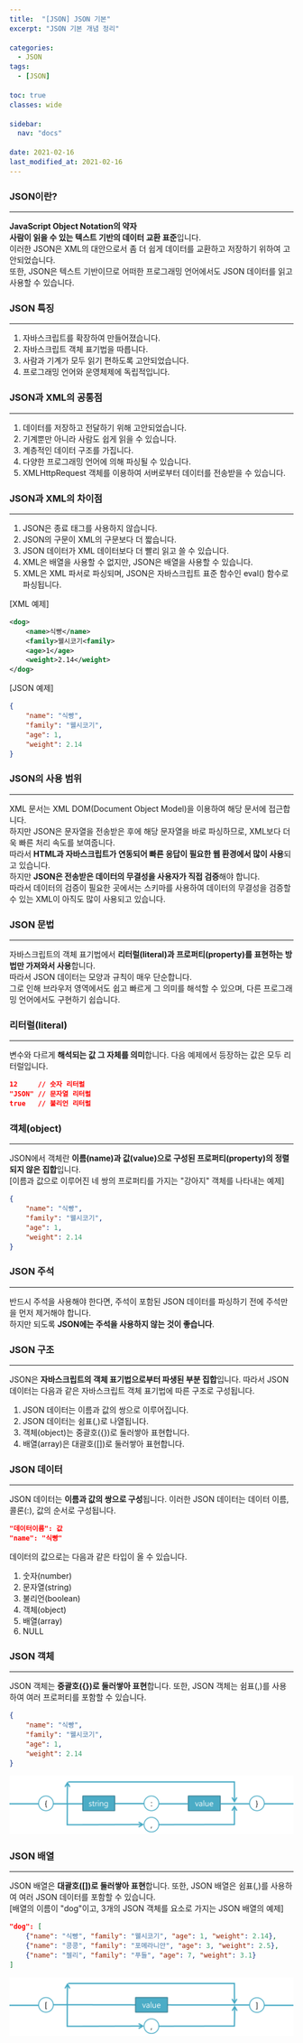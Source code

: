 ```yaml
---
title:  "[JSON] JSON 기본"
excerpt: "JSON 기본 개념 정리"

categories:
  - JSON
tags:
  - [JSON]

toc: true
classes: wide

sidebar:
  nav: "docs"
 
date: 2021-02-16
last_modified_at: 2021-02-16
---
```


### JSON이란?
---
**JavaScript Object Notation의 약자**<br>
**사람이 읽을 수 있는 텍스트 기반의 데이터 교환 표준**입니다.<br>
이러한 JSON은 XML의 대안으로서 좀 더 쉽게 데이터를 교환하고 저장하기 위하여 고안되었습니다.<br>
또한, JSON은 텍스트 기반이므로 어떠한 프로그래밍 언어에서도 JSON 데이터를 읽고 사용할 수 있습니다.

### JSON 특징
---
1. 자바스크립트를 확장하여 만들어졌습니다.
2. 자바스크립트 객체 표기법을 따릅니다.
3. 사람과 기계가 모두 읽기 편하도록 고안되었습니다.
4. 프로그래밍 언어와 운영체제에 독립적입니다.

### JSON과 XML의 공통점
---
1. 데이터를 저장하고 전달하기 위해 고안되었습니다.
2. 기계뿐만 아니라 사람도 쉽게 읽을 수 있습니다.
3. 계층적인 데이터 구조를 가집니다.
4. 다양한 프로그래밍 언어에 의해 파싱될 수 있습니다.
5. XMLHttpRequest 객체를 이용하여 서버로부터 데이터를 전송받을 수 있습니다.

### JSON과 XML의 차이점
---
1. JSON은 종료 태그를 사용하지 않습니다.
2. JSON의 구문이 XML의 구문보다 더 짧습니다.
3. JSON 데이터가 XML 데이터보다 더 빨리 읽고 쓸 수 있습니다.
4. XML은 배열을 사용할 수 없지만, JSON은 배열을 사용할 수 있습니다.
5. XML은 XML 파서로 파싱되며, JSON은 자바스크립트 표준 함수인 eval() 함수로 파싱됩니다.

[XML 예제]

```xml
<dog>
    <name>식빵</name>
    <family>웰시코기<family>
    <age>1</age>
    <weight>2.14</weight>
</dog>
```

[JSON 예제]

```json
{
    "name": "식빵",
    "family": "웰시코기",
    "age": 1,
    "weight": 2.14
}
```

### JSON의 사용 범위
---
XML 문서는 XML DOM(Document Object Model)을 이용하여 해당 문서에 접근합니다.<br>
하지만 JSON은 문자열을 전송받은 후에 해당 문자열을 바로 파싱하므로, XML보다 더욱 빠른 처리 속도를 보여줍니다.<br>
따라서 **HTML과 자바스크립트가 연동되어 빠른 응답이 필요한 웹 환경에서 많이 사용**되고 있습니다.<br>
하지만 **JSON은 전송받은 데이터의 무결성을 사용자가 직접 검증**해야 합니다.<br>
따라서 데이터의 검증이 필요한 곳에서는 스키마를 사용하여 데이터의 무결성을 검증할 수 있는 XML이 아직도 많이 사용되고 있습니다.

### JSON 문법
---
자바스크립트의 객체 표기법에서 **리터럴(literal)과 프로퍼티(property)를 표현하는 방법만 가져와서 사용**합니다.<br>
따라서 JSON 데이터는 모양과 규칙이 매우 단순합니다.<br>
그로 인해 브라우저 영역에서도 쉽고 빠르게 그 의미를 해석할 수 있으며, 다른 프로그래밍 언어에서도 구현하기 쉽습니다.

### 리터럴(literal)
---
변수와 다르게 **해석되는 값 그 자체를 의미**합니다. 다음 예제에서 등장하는 값은 모두 리터럴입니다.

```json
12     // 숫자 리터럴
"JSON" // 문자열 리터럴
true   // 불리언 리터럴
```

### 객체(object)
---
JSON에서 객체란 **이름(name)과 값(value)으로 구성된 프로퍼티(property)의 정렬되지 않은 집합**입니다.<br>
[이름과 값으로 이루어진 네 쌍의 프로퍼티를 가지는 "강아지" 객체를 나타내는 예제]

```json
{
    "name": "식빵",
    "family": "웰시코기",
    "age": 1,
    "weight": 2.14
}
```

### JSON 주석
---
반드시 주석을 사용해야 한다면, 주석이 포함된 JSON 데이터를 파싱하기 전에 주석만을 먼저 제거해야 합니다.<br>
하지만 되도록 **JSON에는 주석을 사용하지 않는 것이 좋습니다**.

### JSON 구조
---
JSON은 **자바스크립트의 객체 표기법으로부터 파생된 부분 집합**입니다. 따라서 JSON 데이터는 다음과 같은 자바스크립트 객체 표기법에 따른 구조로 구성됩니다.

1. JSON 데이터는 이름과 값의 쌍으로 이루어집니다.
2. JSON 데이터는 쉼표(,)로 나열됩니다.
3. 객체(object)는 중괄호({})로 둘러쌓아 표현합니다.
4. 배열(array)은 대괄호([])로 둘러쌓아 표현합니다.

### JSON 데이터
---
JSON 데이터는 **이름과 값의 쌍으로 구성**됩니다. 이러한 JSON 데이터는 데이터 이름, 콜론(:), 값의 순서로 구성됩니다.

```json
"데이터이름": 값
"name": "식빵"
```

데이터의 값으로는 다음과 같은 타입이 올 수 있습니다.
1. 숫자(number)
2. 문자열(string)
3. 불리언(boolean)
4. 객체(object)
5. 배열(array)
6. NULL

### JSON 객체
---
JSON 객체는 **중괄호({})로 둘러쌓아 표현**합니다. 또한, JSON 객체는 쉼표(,)를 사용하여 여러 프로퍼티를 포함할 수 있습니다.

```json
{
    "name": "식빵",
    "family": "웰시코기",
    "age": 1,
    "weight": 2.14
}
```

![Spring_JSON_Object](/imgsrc/Spring_JSON_Object.PNG)

### JSON 배열
---
JSON 배열은 **대괄호([])로 둘러쌓아 표현**합니다. 또한, JSON 배열은 쉼표(,)를 사용하여 여러 JSON 데이터를 포함할 수 있습니다.<br>
[배열의 이름이 "dog"이고, 3개의 JSON 객체를 요소로 가지는 JSON 배열의 예제]

```json
"dog": [
    {"name": "식빵", "family": "웰시코기", "age": 1, "weight": 2.14},
    {"name": "콩콩", "family": "포메라니안", "age": 3, "weight": 2.5},
    {"name": "젤리", "family": "푸들", "age": 7, "weight": 3.1}
]
```

![Spring_JSON_Array](/imgsrc/Spring_JSON_Array.PNG)